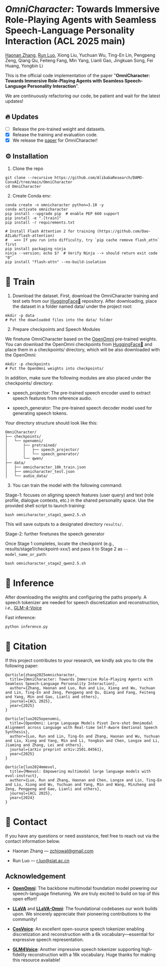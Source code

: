 # _OmniCharacter_: Towards Immersive Role-Playing Agents with Seamless Speech-Language Personality Interaction (ACL 2025 main)

[Haonan Zhang](https://zchoi.github.io/), [Run Luo](https://scholar.google.com/citations?user=phg8yxoAAAAJ&hl=zh-CN&oi=ao), Xiong Liu, Yuchuan Wu, Ting-En Lin, Pengpeng Zeng, Qiang Qu, Feiteng Fang, Min Yang, Lianli Gao, Jingkuan Song, Fei Huang, Yongbin Li


This is the official code implementation of the paper "**OmniCharacter: Towards Immersive Role-Playing Agents with Seamless Speech-Language Personality Interaction**".

We are continuously refactoring our code, be patient and wait for the latest updates!

## 🔥 Updates

- [ ] Release the pre-trained weight and datasets.
- [x] Release the training and evaluation code.
- [x] We release the [paper](https://arxiv.org/abs/2505.20277) for OmniCharacter!

## ⚙️ Installation

1.  Clone the repo

```
git clone --recursive https://github.com/AlibabaResearch/DAMO-ConvAI/tree/main/OmniCharacter
cd OmniCharacter
```

2. Create Conda env:
```
conda create -n omnicharacter python=3.10 -y
conda activate omnicharacter
pip install --upgrade pip  # enable PEP 660 support
pip install -e ".[train]"
pip install -r requirements.txt

# Install Flash Attention 2 for training (https://github.com/Dao-AILab/flash-attention)
#   =>> If you run into difficulty, try `pip cache remove flash_attn` first
pip install packaging ninja
ninja --version; echo $?  # Verify Ninja --> should return exit code "0"
pip install "flash-attn" --no-build-isolation
```

# 🚀 Train
1. Download the dataset.
First, download the OmniCharacter training and test sets from our [HuggingFace🤗](https://huggingface.co/datasets/Tongyi-ConvAI/OmniCharacter) repository.
After downloading, place the dataset in a folder named data/ under the project root:

```
mkdir -p data
# Put the downloaded files into the data/ folder
```

2. Prepare checkpoints and Speech Modules

We finetune OmniCharacter based on the [OpenOmni](https://arxiv.org/abs/2501.04561) pre-trained weights.
You can download the OpenOmni checkpoints from [HuggingFace🤗](https://huggingface.co/Tongyi-ConvAI/OpenOmni/tree/main) and place them in a checkpoints/ directory, which will be also downloaded with the OpenOmni:
```
mkdir -p checkpoints
# Put the OpenOmni weights into checkpoints/
```
In addition, make sure the following modules are also placed under the checkpoints/ directory:

- speech_projector: The pre-trained speech encoder used to extract speech features from reference audio.

- speech_generator: The pre-trained speech decoder model used for generating speech tokens.

Your directory structure should look like this:
```
OmniCharacter/
├── checkpoints/
│   └── openomni/
│       ├── pretrained/
│       │   ├── speech_projector/
│       │   └── speech_generator/
│       └── qwen/
├── data/
│   ├── omnicharacter_10k_train.json
│   ├── omnicharacter_test.json
│   └── audio_data/
```

3. You can train the model with the following command:

Stage-1: focuses on aligning speech features (user query) and text (role profile, dialogue contexts, etc.) in the shared personality space. Use the provided shell script to launch training:
```
bash omnicharacter_stage1_qwen2.5.sh
```
This will save outputs to a designated directory ```results/```.

Stage-2: further finetunes the speech generator

Once Stage 1 completes, locate the checkpoint (e.g., results/stage1/checkpoint-xxx/) and pass it to Stage 2 as ```--model_name_or_path```:
```
bash omnicharacter_stage2_qwen2.5.sh
```

# 🍃 Inference
After downloading the weights and configuring the paths properly. A speech tokenizer are needed for speech discretization and reconstruction, _i.e._, [GLM-4-Voice](https://github.com/THUDM/GLM-4-Voice)

Fast inference:
```
python inference.py
```

# 📖 Citation
If this project contributes to your research, we kindly ask you to cite the following paper:
```
@article{zhang2025omnicharacter,
  title={OmniCharacter: Towards Immersive Role-Playing Agents with Seamless Speech-Language Personality Interaction},
  author={Zhang, Haonan and Luo, Run and Liu, Xiong and Wu, Yuchuan and Lin, Ting-En and Zeng, Pengpeng and Qu, Qiang and Fang, Feiteng and Yang, Min and Gao, Lianli and others},
  journal={ACL 2025},
  year={2025}
}
```
```
@article{luo2025openomni,
  title={OpenOmni: Large Language Models Pivot Zero-shot Omnimodal Alignment across Language with Real-time Self-Aware Emotional Speech Synthesis},
  author={Luo, Run and Lin, Ting-En and Zhang, Haonan and Wu, Yuchuan and Liu, Xiong and Yang, Min and Li, Yongbin and Chen, Longze and Li, Jiaming and Zhang, Lei and others},
  journal={arXiv preprint arXiv:2501.04561},
  year={2025}
}
```
```
@article{luo2024mmevol,
  title={Mmevol: Empowering multimodal large language models with evol-instruct},
  author={Luo, Run and Zhang, Haonan and Chen, Longze and Lin, Ting-En and Liu, Xiong and Wu, Yuchuan and Yang, Min and Wang, Minzheng and Zeng, Pengpeng and Gao, Lianli and others},
  journal={ACL 2025},
  year={2024}
}
```
# 📧 Contact
If you have any questions or need assistance, feel free to reach out via the contact information below.

- Haonan Zhang — zchiowal@gmail.com

- Run Luo — r.luo@siat.ac.cn


## Acknowledgement

- [**OpenOmni**](https://huggingface.co/AlibabaResearch/OpenOmni): The backbone multimodal foundation model powering our speech-language finetuning. We are truly excited to build on top of this open effort!
  
- [**LLaVA**](https://github.com/haotian-liu/LLaVA) and [**LLaVA-Omni**](https://github.com/ictnlp/LLaMA-Omni): The foundational codebases our work builds upon. We sincerely appreciate their pioneering contributions to the community!

- [**CosVoice**](https://github.com/FunAudioLLM/CosyVoice): An excellent open-source speech tokenizer enabling discretization and reconstruction with a 6k vocabulary—essential for expressive speech representation.

- [**GLM4Voice**](https://github.com/THUDM/GLM-4-Voice): Another impressive speech tokenizer supporting high-fidelity reconstruction with a 16k vocabulary. Huge thanks for making this resource available!
